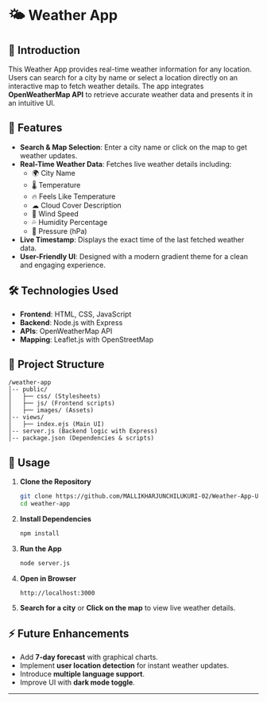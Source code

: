 # 🌤 Weather App

## 📌 Introduction
This Weather App provides real-time weather information for any location. Users can search for a city by name or select a location directly on an interactive map to fetch weather details. The app integrates **OpenWeatherMap API** to retrieve accurate weather data and presents it in an intuitive UI.

## 🚀 Features
- **Search & Map Selection**: Enter a city name or click on the map to get weather updates.
- **Real-Time Weather Data**: Fetches live weather details including:
  - 🌍 City Name
  - 🌡 Temperature
  - 🔥 Feels Like Temperature
  - ☁ Cloud Cover Description
  - 💨 Wind Speed
  - 💦 Humidity Percentage
  - 📏 Pressure (hPa)
- **Live Timestamp**: Displays the exact time of the last fetched weather data.
- **User-Friendly UI**: Designed with a modern gradient theme for a clean and engaging experience.

## 🛠 Technologies Used
- **Frontend**: HTML, CSS, JavaScript
- **Backend**: Node.js with Express
- **APIs**: OpenWeatherMap API
- **Mapping**: Leaflet.js with OpenStreetMap

## 📂 Project Structure
```
/weather-app
│-- public/
│   ├── css/ (Stylesheets)
│   ├── js/ (Frontend scripts)
│   ├── images/ (Assets)
│-- views/
│   ├── index.ejs (Main UI)
│-- server.js (Backend logic with Express)
│-- package.json (Dependencies & scripts)
```

## 📌 Usage
1. **Clone the Repository**
   ```bash
   git clone https://github.com/MALLIKHARJUNCHILUKURI-02/Weather-App-Unified-Mentor-Project.git
   cd weather-app
   ```
2. **Install Dependencies**
   ```bash
   npm install
   ```
3. **Run the App**
   ```bash
   node server.js
   ```
4. **Open in Browser**
   ```
   http://localhost:3000
   ```
5. **Search for a city** or **Click on the map** to view live weather details.

## ⚡ Future Enhancements
- Add **7-day forecast** with graphical charts.
- Implement **user location detection** for instant weather updates.
- Introduce **multiple language support**.
- Improve UI with **dark mode toggle**.

---
